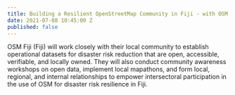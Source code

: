```yaml
---
title: Building a Resilient OpenStreetMap Community in Fiji - with OSM Fiji
date: 2021-07-08 10:45:00 Z
published: false
---
```


OSM Fiji (Fiji) will work closely with their local community to establish operational datasets for disaster risk reduction that are open, accessible, verifiable, and locally owned. They will also conduct community awareness workshops on open data, implement local mapathons, and form local, regional, and internal relationships to empower intersectoral participation in the use of OSM for disaster risk resilience in Fiji.
